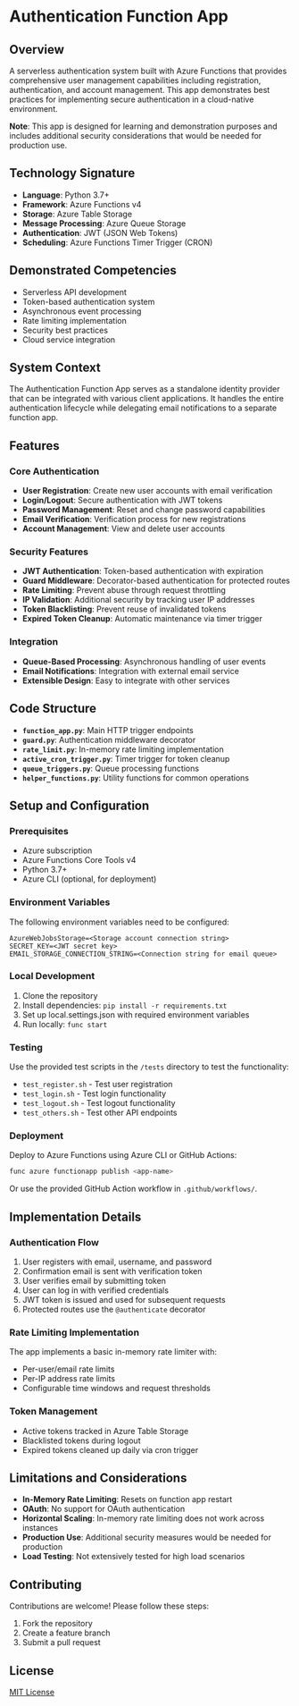 # Authentication Function App

## Overview

A serverless authentication system built with Azure Functions that provides comprehensive user management capabilities including registration, authentication, and account management. This app demonstrates best practices for implementing secure authentication in a cloud-native environment.

**Note**: This app is designed for learning and demonstration purposes and includes additional security considerations that would be needed for production use.

## Technology Signature

- **Language**: Python 3.7+
- **Framework**: Azure Functions v4
- **Storage**: Azure Table Storage
- **Message Processing**: Azure Queue Storage
- **Authentication**: JWT (JSON Web Tokens)
- **Scheduling**: Azure Functions Timer Trigger (CRON)

## Demonstrated Competencies

- Serverless API development
- Token-based authentication system
- Asynchronous event processing
- Rate limiting implementation
- Security best practices
- Cloud service integration

## System Context

The Authentication Function App serves as a standalone identity provider that can be integrated with various client applications. It handles the entire authentication lifecycle while delegating email notifications to a separate function app.

## Features

### Core Authentication

- **User Registration**: Create new user accounts with email verification
- **Login/Logout**: Secure authentication with JWT tokens
- **Password Management**: Reset and change password capabilities
- **Email Verification**: Verification process for new registrations
- **Account Management**: View and delete user accounts

### Security Features

- **JWT Authentication**: Token-based authentication with expiration
- **Guard Middleware**: Decorator-based authentication for protected routes
- **Rate Limiting**: Prevent abuse through request throttling
- **IP Validation**: Additional security by tracking user IP addresses
- **Token Blacklisting**: Prevent reuse of invalidated tokens
- **Expired Token Cleanup**: Automatic maintenance via timer trigger

### Integration

- **Queue-Based Processing**: Asynchronous handling of user events
- **Email Notifications**: Integration with external email service
- **Extensible Design**: Easy to integrate with other services

## Code Structure

- **`function_app.py`**: Main HTTP trigger endpoints
- **`guard.py`**: Authentication middleware decorator
- **`rate_limit.py`**: In-memory rate limiting implementation
- **`active_cron_trigger.py`**: Timer trigger for token cleanup
- **`queue_triggers.py`**: Queue processing functions
- **`helper_functions.py`**: Utility functions for common operations

## Setup and Configuration

### Prerequisites

- Azure subscription
- Azure Functions Core Tools v4
- Python 3.7+
- Azure CLI (optional, for deployment)

### Environment Variables

The following environment variables need to be configured:

```
AzureWebJobsStorage=<Storage account connection string>
SECRET_KEY=<JWT secret key>
EMAIL_STORAGE_CONNECTION_STRING=<Connection string for email queue>
```

### Local Development

1. Clone the repository
2. Install dependencies: `pip install -r requirements.txt`
3. Set up local.settings.json with required environment variables
4. Run locally: `func start`

### Testing

Use the provided test scripts in the `/tests` directory to test the functionality:

- `test_register.sh` - Test user registration
- `test_login.sh` - Test login functionality
- `test_logout.sh` - Test logout functionality
- `test_others.sh` - Test other API endpoints

### Deployment

Deploy to Azure Functions using Azure CLI or GitHub Actions:

```bash
func azure functionapp publish <app-name>
```

Or use the provided GitHub Action workflow in `.github/workflows/`.

## Implementation Details

### Authentication Flow

1. User registers with email, username, and password
2. Confirmation email is sent with verification token
3. User verifies email by submitting token
4. User can log in with verified credentials
5. JWT token is issued and used for subsequent requests
6. Protected routes use the `@authenticate` decorator

### Rate Limiting Implementation

The app implements a basic in-memory rate limiter with:

- Per-user/email rate limits
- Per-IP address rate limits
- Configurable time windows and request thresholds

### Token Management

- Active tokens tracked in Azure Table Storage
- Blacklisted tokens during logout
- Expired tokens cleaned up daily via cron trigger

## Limitations and Considerations

- **In-Memory Rate Limiting**: Resets on function app restart
- **OAuth**: No support for OAuth authentication
- **Horizontal Scaling**: In-memory rate limiting does not work across instances
- **Production Use**: Additional security measures would be needed for production
- **Load Testing**: Not extensively tested for high load scenarios

## Contributing

Contributions are welcome! Please follow these steps:

1. Fork the repository
2. Create a feature branch
3. Submit a pull request

## License

[MIT License](LICENSE)
